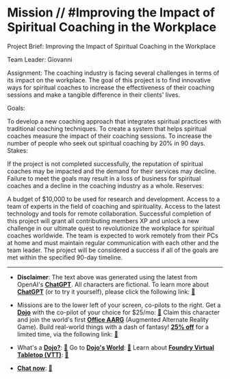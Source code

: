 # Mission // #Improving the Impact of Spiritual Coaching in the Workplace

Project Brief: Improving the Impact of Spiritual Coaching in the Workplace

Team Leader: Giovanni

Assignment: The coaching industry is facing several challenges in terms of its impact on the workplace. The goal of this project is to find innovative ways for spiritual coaches to increase the effectiveness of their coaching sessions and make a tangible difference in their clients' lives.

Goals:

To develop a new coaching approach that integrates spiritual practices with traditional coaching techniques.
To create a system that helps spiritual coaches measure the impact of their coaching sessions.
To increase the number of people who seek out spiritual coaching by 20% in 90 days.
Stakes:

If the project is not completed successfully, the reputation of spiritual coaches may be impacted and the demand for their services may decline.
Failure to meet the goals may result in a loss of business for spiritual coaches and a decline in the coaching industry as a whole.
Reserves:

A budget of $10,000 to be used for research and development.
Access to a team of experts in the field of coaching and spirituality.
Access to the latest technology and tools for remote collaboration.
Successful completion of this project will grant all contributing members XP and unlock a new challenge in our ultimate quest to revolutionize the workplace for spiritual coaches worldwide. The team is expected to work remotely from their PCs at home and must maintain regular communication with each other and the team leader. The project will be considered a success if all of the goals are met within the specified 90-day timeline.

---

* **Disclaimer**: The text above was generated using the latest from OpenAI's [**ChatGPT**](https://openai.com/blog/chatgpt/).  All characters are fictional.  To learn more about [**ChatGPT**](https://openai.com/blog/chatgpt/) (or to try it yourself), please click the following link: [:closed_book:](https://openai.com/blog/chatgpt/)

* Missions are to the lower left of your screen, co-pilots to the right. Get a [**Dojo**](https://workmates.live/marketplace) with the co-pilot of your choice for $25/mo: [:green_book:](https://workmates.live/marketplace)  Claim this character and join the world's first [**Office AARG**](https://dojos.world) (Augmented Alternate Reality Game). Build real-world things with a dash of fantasy! [**25% off**](https://blog.workmates.live/deal-on-a-dojo) for a limited time, via the following link: [:green_book:](https://blog.workmates.live/deal-on-a-dojo) 

* What's a [**Dojo?**](https://workdojos.com): [:blue_book:](https://workdojos.com)  Go to [**Dojo's World**](https://dojos.world): [:blue_book:](https://dojos.world)  Learn about [**Foundry Virtual Tabletop (VTT)**](https://foundryvtt.com): [:closed_book:](https://foundryvtt.com/)

* [**Chat now**](https://chat.workmates.live/channel/support): [:ledger:](https://chat.workmates.live/channel/support)